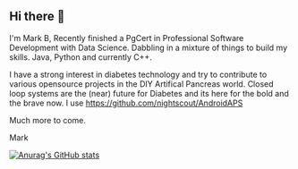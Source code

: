 ## Hi there 👋

I'm Mark B, Recently finished a PgCert in Professional Software Development with Data Science. Dabbling in a mixture of things to build my skills. Java, Python and currently C++.

I have a strong interest in diabetes technology and try to contribute to various opensource projects in the DIY Artifical Pancreas world.  Closed loop systems are the (near) future for Diabetes and its here for the bold and the brave now. I use https://github.com/nightscout/AndroidAPS


Much more to come.

Mark

[![Anurag's GitHub stats](https://github-readme-stats.vercel.app/api?username=markvader&count_private=true&show_icons=true)](https://github.com/markvader)
